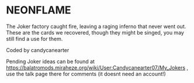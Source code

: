 # NEONFLAME

The Joker factory caught fire, leaving a raging inferno that never went out. These are the cards we recovered, though they might be singed, you may still find a use for them.

Coded by candycanearter


Pending Joker ideas can be found at https://balatromods.miraheze.org/wiki/User:Candycanearter07/My_Jokers , use the talk page there for comments (it doesnt need an account!)
